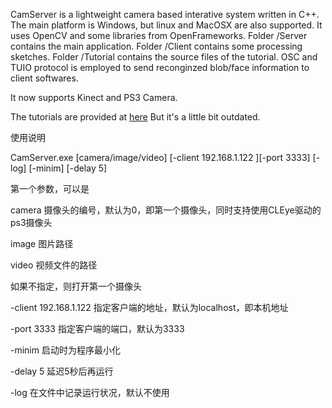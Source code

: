 ﻿CamServer is a lightweight camera based interative system written in C++.
The main platform is Windows, but linux and MacOSX are also supported.
It uses OpenCV and some libraries from OpenFrameworks.
Folder /Server contains the main application. 
Folder /Client contains some processing sketches.
Folder /Tutorial contains the source files of the tutorial.
OSC and TUIO protocol is employed to send reconginzed blob/face information to client softwares.

It now supports Kinect and PS3 Camera.

The tutorials are provided at [here](http://www.everbox.com/f/bwy7u4c3xDkmKpKMbtTWu7ojqR)
But it's a little bit outdated.

使用说明


CamServer.exe [camera/image/video] [-client 192.168.1.122 ][-port 3333] [-log] [-minim] [-delay 5]

第一个参数，可以是

camera		摄像头的编号，默认为0，即第一个摄像头，同时支持使用CLEye驱动的ps3摄像头

image		图片路径

video		视频文件的路径

如果不指定，则打开第一个摄像头
 
-client 192.168.1.122	指定客户端的地址，默认为localhost，即本机地址

-port 3333	指定客户端的端口，默认为3333

-minim		启动时为程序最小化

-delay	5	延迟5秒后再运行

-log 		在文件中记录运行状况，默认不使用
